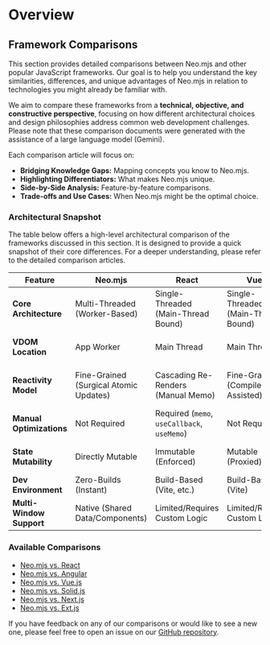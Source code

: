 # Overview

## Framework Comparisons

This section provides detailed comparisons between Neo.mjs and other popular JavaScript frameworks. Our goal is to help
you understand the key similarities, differences, and unique advantages of Neo.mjs in relation to technologies you might
already be familiar with.

We aim to compare these frameworks from a **technical, objective, and constructive perspective**, focusing on how
different architectural choices and design philosophies address common web development challenges. Please note that
these comparison documents were generated with the assistance of a large language model (Gemini).

Each comparison article will focus on:

*   **Bridging Knowledge Gaps:** Mapping concepts you know to Neo.mjs.
*   **Highlighting Differentiators:** What makes Neo.mjs unique.
*   **Side-by-Side Analysis:** Feature-by-feature comparisons.
*   **Trade-offs and Use Cases:** When Neo.mjs might be the optimal choice.

### Architectural Snapshot

The table below offers a high-level architectural comparison of the frameworks discussed in this section. It is designed
to provide a quick snapshot of their core differences. For a deeper understanding, please refer to the detailed comparison
articles.

| Feature                 | Neo.mjs                                | React                                   | Vue.js                               | Solid.js                                | Angular                                 |
| ----------------------- |----------------------------------------| --------------------------------------- | ------------------------------------ | --------------------------------------- | --------------------------------------- |
| **Core Architecture**   | Multi-Threaded (Worker-Based)          | Single-Threaded (Main-Thread Bound)     | Single-Threaded (Main-Thread Bound)  | Single-Threaded (Main-Thread Bound)     | Single-Threaded (Main-Thread Bound)     |
| **VDOM Location**       | App Worker                             | Main Thread                             | Main Thread                          | No VDOM (Direct DOM Updates)            | Main Thread                             |
| **Reactivity Model**    | Fine-Grained (Surgical Atomic Updates) | Cascading Re-Renders (Manual Memo)      | Fine-Grained (Compiler-Assisted)     | Fine-Grained (Non-Destructive)          | Zone.js (Automatic Change Detection)    |
| **Manual Optimizations**| Not Required                           | Required (`memo`, `useCallback`, `useMemo`) | Not Required                         | Not Required                            | Not Required                            |
| **State Mutability**    | Directly Mutable                       | Immutable (Enforced)                    | Mutable (Proxied)                    | Mutable (Proxied)                       | Mutable (Observable-based)              |
| **Dev Environment**     | Zero-Builds (Instant)                  | Build-Based (Vite, etc.)                | Build-Based (Vite)                   | Build-Based (Vite)                      | Build-Based (Angular CLI)               |
| **Multi-Window Support**| Native (Shared Data/Components)        | Limited/Requires Custom Logic           | Limited/Requires Custom Logic        | Limited/Requires Custom Logic           | Limited/Requires Custom Logic           |

### Available Comparisons

*   [Neo.mjs vs. React](/learn/comparisons/NeoVsReact.md)
*   [Neo.mjs vs. Angular](/learn/comparisons/NeoVsAngular.md)
*   [Neo.mjs vs. Vue.js](/learn/comparisons/NeoVsVue.md)
*   [Neo.mjs vs. Solid.js](/learn/comparisons/NeoVsSolid.md)
*   [Neo.mjs vs. Next.js](/learn/comparisons/NeoVsNextJs.md)
*   [Neo.mjs vs. Ext.js](/learn/comparisons/NeoVsExtJs.md)

If you have feedback on any of our comparisons or would like to see a new one, please feel free to open an issue on our
[GitHub repository](https://github.com/neomjs/neo/issues).
